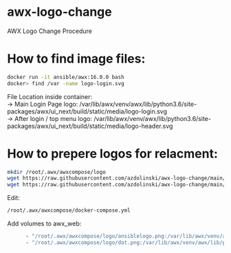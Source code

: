 # awx-logo-change
AWX Logo Change Procedure

# How to find image files:
```bash
docker run -it ansible/awx:16.0.0 bash
docker> find /var -name logo-login.svg
```

File Location inside container:<br>
-> Main Login Page logo: /var/lib/awx/venv/awx/lib/python3.6/site-packages/awx/ui_next/build/static/media/logo-login.svg<br>
-> After login / top menu logo:  /var/lib/awx/venv/awx/lib/python3.6/site-packages/awx/ui_next/build/static/media/logo-header.svg<br>

# How to prepere logos for relacment:

```bash
mkdir /root/.awx/awxcompose/logo
wget https://raw.githubusercontent.com/azdolinski/awx-logo-change/main/img/ansiblelogo.png -O /root/.awx/awxcompose/logo/ansiblelogo.png
wget https://raw.githubusercontent.com/azdolinski/awx-logo-change/main/img/dot.png -O /root/.awx/awxcompose/logo/dot.png
```

Edit: 
```bash
/root/.awx/awxcompose/docker-compose.yml
```
Add volumes to awx_web:
```bash
      - "/root/.awx/awxcompose/logo/ansiblelogo.png:/var/lib/awx/venv/awx/lib/python3.6/site-packages/awx/ui_next/build/static/media/logo-header.svg:ro"
      - "/root/.awx/awxcompose/logo/dot.png:/var/lib/awx/venv/awx/lib/python3.6/site-packages/awx/ui_next/build/static/media/logo-login.svg:ro"
```
